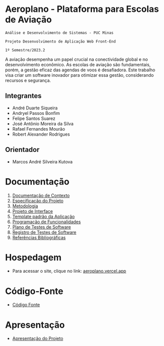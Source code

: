 # Aeroplano - Plataforma para Escolas de Aviação

`Análise e Desenvolvimento de Sistemas - PUC Minas`

`Projeto Desenvolvimento de Aplicação Web Front-End`

`1º Semestre/2023.2`

A aviação desempenha um papel crucial na conectividade global e no desenvolvimento econômico. As escolas de aviação são fundamentais, porém, a gestão eficaz das agendas de voos é desafiadora. Este trabalho visa criar um software inovador para otimizar essa gestão, considerando recursos e segurança.

## Integrantes

* André Duarte Siqueira 
* Andryel Passos Bonfim 
* Felipe Santos Suarez 
* José Antônio Moreira da Silva 
* Rafael Fernandes Mourão 
* Robert Alexander Rodrigues 

## Orientador

* Marcos André Silveira Kutova

# Documentação

<ol>
<li><a href="documentos/01-Documentação de Contexto.md"> Documentação de Contexto</a></li>
<li><a href="documentos/02-Especificação do Projeto.md"> Especificação do Projeto</a></li>
<li><a href="documentos/03-Metodologia.md"> Metodologia</a></li>
<li><a href="documentos/04-Projeto de Interface.md"> Projeto de Interface</a></li>
<li><a href="documentos/05-Template padrão da Aplicação.md"> Template padrão da Aplicação</a></li>
<li><a href="documentos/06-Programação de Funcionalidades.md"> Programação de Funcionalidades</a></li>
<li><a href="documentos/07-Plano de Testes de Software.md"> Plano de Testes de Software</a></li>
<li><a href="documentos/08-Registro de Testes de Software.md"> Registro de Testes de Software</a></li>
<li><a href="documentos/09-Referências.md"> Referências Bibliográficas</a></li>
</ol>

# Hospedagem

* Para acessar o site, clique no link: [aeroplano.vercel.app](https://aeroplano.vercel.app/)

# Código-Fonte

* <a href="codigo-fonte/README.md">Código Fonte</a>

# Apresentação

* <a href="apresentacao/README.md">Apresentação do Projeto</a>
